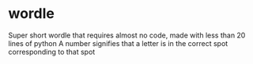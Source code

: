 # wordle
Super short wordle that requires almost no code, made with less than 20 lines of python
A number signifies that a letter is in the correct spot corresponding to that spot
